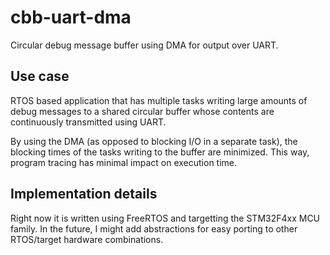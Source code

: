 # cbb-uart-dma
Circular debug message buffer using DMA for output over UART.

## Use case
RTOS based application that has multiple tasks writing large amounts of debug messages to a shared circular buffer whose contents
are continuously transmitted using UART.

By using the DMA (as opposed to blocking I/O in a separate task), the blocking times of the tasks writing to the buffer 
are minimized. This way, program tracing has minimal impact on execution time.

## Implementation details
Right now it is written using FreeRTOS and targetting the STM32F4xx MCU family.
In the future, I might add abstractions for easy porting to other RTOS/target hardware combinations.
